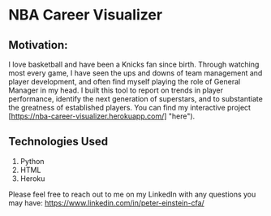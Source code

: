 # NBA Career Visualizer
## Motivation:
I love basketball and have been a Knicks fan since birth. Through watching most every game, I have seen the ups and downs of team management and player development, and often find myself playing the role of General Manager in my head. I built this tool to report on trends in player performance, identify the next generation of superstars, and to substantiate the greatness of established players. You can find my interactive project [https://nba-career-visualizer.herokuapp.com/] "here").
## Technologies Used
1. Python
2. HTML
3. Heroku

Please feel free to reach out to me on my LinkedIn with any questions you may have: https://www.linkedin.com/in/peter-einstein-cfa/
